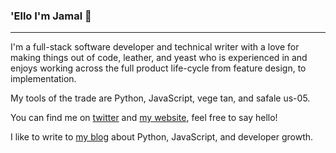 ### 'Ello I'm Jamal 👋
---

I'm a full-stack software developer and technical writer with a love for making things out of code, leather, and yeast who is experienced in and enjoys working across the full product life-cycle from feature design, to implementation.

My tools of the trade are Python, JavaScript, vege tan, and safale us-05.

You can find me on [twitter](https://twitter.com/jamaruuuu) and [my website](https://jamalmoir.dev), feel free to say hello!

I like to write to [my blog](https://datadependence.com) about Python, JavaScript, and developer growth.

